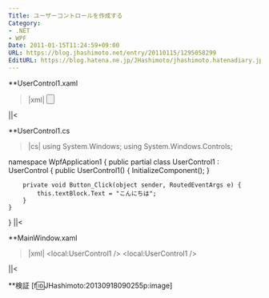 ```yaml
---
Title: ユーザーコントロールを作成する
Category:
- .NET
- WPF
Date: 2011-01-15T11:24:59+09:00
URL: https://blog.jhashimoto.net/entry/20110115/1295058299
EditURL: https://blog.hatena.ne.jp/JHashimoto/jhashimoto.hatenadiary.jp/atom/entry/12921228815717258259
---
```


**UserControl1.xaml
>|xml|
<UserControl x:Class="WpfApplication1.UserControl1"
             xmlns="http://schemas.microsoft.com/winfx/2006/xaml/presentation"
             xmlns:x="http://schemas.microsoft.com/winfx/2006/xaml"
             xmlns:mc="http://schemas.openxmlformats.org/markup-compatibility/2006" 
             xmlns:d="http://schemas.microsoft.com/expression/blend/2008" 
             mc:Ignorable="d" 
             d:DesignHeight="300" d:DesignWidth="300">
    <Grid>
        <StackPanel>
            <Button Content="ボタン" Click="Button_Click" />
            <TextBlock Name="textBlock" />
        </StackPanel>
    </Grid>
</UserControl>
||<

**UserControl1.cs
>|cs|
using System.Windows;
using System.Windows.Controls;

namespace WpfApplication1 {
    public partial class UserControl1 : UserControl {
        public UserControl1() {
            InitializeComponent();
        }

        private void Button_Click(object sender, RoutedEventArgs e) {
            this.textBlock.Text = "こんにちは";
        }
    }
}
||<

**MainWindow.xaml
>|xml|
<Window x:Class="WpfApplication1.MainWindow"
        xmlns="http://schemas.microsoft.com/winfx/2006/xaml/presentation"
        xmlns:x="http://schemas.microsoft.com/winfx/2006/xaml"
        xmlns:local="clr-namespace:WpfApplication1"
        Title="MainWindow">
    <StackPanel>
        <local:UserControl1 />
        <local:UserControl1 />
    </StackPanel>
</Window>
||<

**検証
[f:id:JHashimoto:20130918090255p:image]
